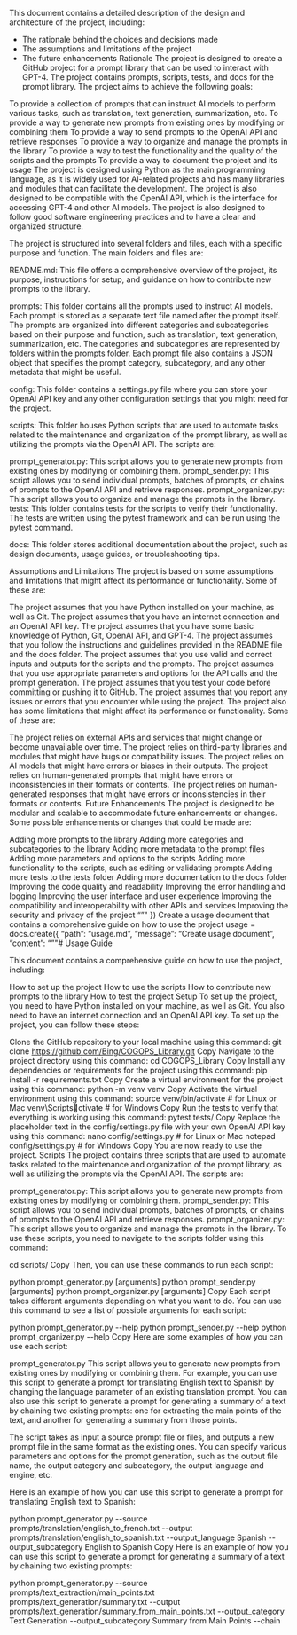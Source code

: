 
This document contains a detailed description of the design and architecture of the project, including:

- The rationale behind the choices and decisions made
- The assumptions and limitations of the project
- The future enhancements
Rationale
The project is designed to create a GitHub project for a prompt library that can be used to interact with GPT-4. The project contains prompts, scripts, tests, and docs for the prompt library. The project aims to achieve the following goals:

To provide a collection of prompts that can instruct AI models to perform various tasks, such as translation, text generation, summarization, etc.
To provide a way to generate new prompts from existing ones by modifying or combining them
To provide a way to send prompts to the OpenAI API and retrieve responses
To provide a way to organize and manage the prompts in the library
To provide a way to test the functionality and the quality of the scripts and the prompts
To provide a way to document the project and its usage
The project is designed using Python as the main programming language, as it is widely used for AI-related projects and has many libraries and modules that can facilitate the development. The project is also designed to be compatible with the OpenAI API, which is the interface for accessing GPT-4 and other AI models. The project is also designed to follow good software engineering practices and to have a clear and organized structure.

The project is structured into several folders and files, each with a specific purpose and function. The main folders and files are:

README.md: This file offers a comprehensive overview of the project, its purpose, instructions for setup, and guidance on how to contribute new prompts to the library.

prompts: This folder contains all the prompts used to instruct AI models. Each prompt is stored as a separate text file named after the prompt itself. The prompts are organized into different categories and subcategories based on their purpose and function, such as translation, text generation, summarization, etc. The categories and subcategories are represented by folders within the prompts folder. Each prompt file also contains a JSON object that specifies the prompt category, subcategory, and any other metadata that might be useful.

config: This folder contains a settings.py file where you can store your OpenAI API key and any other configuration settings that you might need for the project.

scripts: This folder houses Python scripts that are used to automate tasks related to the maintenance and organization of the prompt library, as well as utilizing the prompts via the OpenAI API. The scripts are:

prompt_generator.py: This script allows you to generate new prompts from existing ones by modifying or combining them.
prompt_sender.py: This script allows you to send individual prompts, batches of prompts, or chains of prompts to the OpenAI API and retrieve responses.
prompt_organizer.py: This script allows you to organize and manage the prompts in the library.
tests: This folder contains tests for the scripts to verify their functionality. The tests are written using the pytest framework and can be run using the pytest command.

docs: This folder stores additional documentation about the project, such as design documents, usage guides, or troubleshooting tips.

Assumptions and Limitations
The project is based on some assumptions and limitations that might affect its performance or functionality. Some of these are:

The project assumes that you have Python installed on your machine, as well as Git.
The project assumes that you have an internet connection and an OpenAI API key.
The project assumes that you have some basic knowledge of Python, Git, OpenAI API, and GPT-4.
The project assumes that you follow the instructions and guidelines provided in the README file and the docs folder.
The project assumes that you use valid and correct inputs and outputs for the scripts and the prompts.
The project assumes that you use appropriate parameters and options for the API calls and the prompt generation.
The project assumes that you test your code before committing or pushing it to GitHub.
The project assumes that you report any issues or errors that you encounter while using the project.
The project also has some limitations that might affect its performance or functionality. Some of these are:

The project relies on external APIs and services that might change or become unavailable over time.
The project relies on third-party libraries and modules that might have bugs or compatibility issues.
The project relies on AI models that might have errors or biases in their outputs.
The project relies on human-generated prompts that might have errors or inconsistencies in their formats or contents.
The project relies on human-generated responses that might have errors or inconsistencies in their formats or contents.
Future Enhancements
The project is designed to be modular and scalable to accommodate future enhancements or changes. Some possible enhancements or changes that could be made are:

Adding more prompts to the library
Adding more categories and subcategories to the library
Adding more metadata to the prompt files
Adding more parameters and options to the scripts
Adding more functionality to the scripts, such as editing or validating prompts
Adding more tests to the tests folder
Adding more documentation to the docs folder
Improving the code quality and readability
Improving the error handling and logging
Improving the user interface and user experience
Improving the compatibility and interoperability with other APIs and services
Improving the security and privacy of the project “”" })
Create a usage document that contains a comprehensive guide on how to use the project
usage = docs.create({ “path”: “usage.md”, “message”: “Create usage document”, “content”: “”"# Usage Guide

This document contains a comprehensive guide on how to use the project, including:

How to set up the project
How to use the scripts
How to contribute new prompts to the library
How to test the project
Setup
To set up the project, you need to have Python installed on your machine, as well as Git. You also need to have an internet connection and an OpenAI API key. To set up the project, you can follow these steps:

Clone the GitHub repository to your local machine using this command:
git clone https://github.com/Bing/COGOPS_Library.git
Copy
Navigate to the project directory using this command:
cd COGOPS_Library
Copy
Install any dependencies or requirements for the project using this command:
pip install -r requirements.txt
Copy
Create a virtual environment for the project using this command:
python -m venv venv
Copy
Activate the virtual environment using this command:
source venv/bin/activate # for Linux or Mac
venv\Scriptsctivate # for Windows
Copy
Run the tests to verify that everything is working using this command:
pytest tests/
Copy
Replace the placeholder text in the config/settings.py file with your own OpenAI API key using this command:
nano config/settings.py # for Linux or Mac
notepad config/settings.py # for Windows
Copy
You are now ready to use the project.
Scripts
The project contains three scripts that are used to automate tasks related to the maintenance and organization of the prompt library, as well as utilizing the prompts via the OpenAI API. The scripts are:

prompt_generator.py: This script allows you to generate new prompts from existing ones by modifying or combining them.
prompt_sender.py: This script allows you to send individual prompts, batches of prompts, or chains of prompts to the OpenAI API and retrieve responses.
prompt_organizer.py: This script allows you to organize and manage the prompts in the library.
To use these scripts, you need to navigate to the scripts folder using this command:

cd scripts/
Copy
Then, you can use these commands to run each script:

python prompt_generator.py [arguments]
python prompt_sender.py [arguments]
python prompt_organizer.py [arguments]
Copy
Each script takes different arguments depending on what you want to do. You can use this command to see a list of possible arguments for each script:

python prompt_generator.py --help
python prompt_sender.py --help
python prompt_organizer.py --help
Copy
Here are some examples of how you can use each script:

prompt_generator.py
This script allows you to generate new prompts from existing ones by modifying or combining them. For example, you can use this script to generate a prompt for translating English text to Spanish by changing the language parameter of an existing translation prompt. You can also use this script to generate a prompt for generating a summary of a text by chaining two existing prompts: one for extracting the main points of the text, and another for generating a summary from those points.

The script takes as input a source prompt file or files, and outputs a new prompt file in the same format as the existing ones. You can specify various parameters and options for the prompt generation, such as the output file name, the output category and subcategory, the output language and engine, etc.

Here is an example of how you can use this script to generate a prompt for translating English text to Spanish:

python prompt_generator.py --source prompts/translation/english_to_french.txt --output prompts/translation/english_to_spanish.txt --output_language Spanish --output_subcategory English to Spanish
Copy
Here is an example of how you can use this script to generate a prompt for generating a summary of a text by chaining two existing prompts:

python prompt_generator.py --source prompts/text_extraction/main_points.txt prompts/text_generation/summary.txt --output prompts/text_generation/summary_from_main_points.txt --output_category Text Generation --output_subcategory Summary from Main Points --chain
